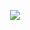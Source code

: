 <p align="center">
    <img src="https://media1.giphy.com/media/TqiwHbFBaZ4ti/giphy.gif?cid=ecf05e47mdxn36tje0p78cgrbdptmv6plsssl9kstr4gx05h&ep=v1_gifs_search&rid=giphy.gif&ct=g">
</p>